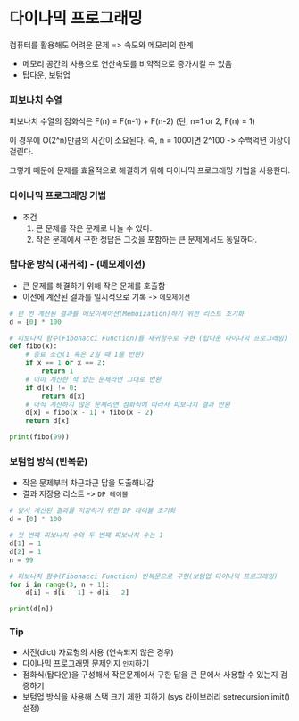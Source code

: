 # 다이나믹 프로그래밍

컴퓨터를 활용해도 어려운 문제 => 속도와 메모리의 한계

* 메모리 공간의 사용으로 연산속도를 비약적으로 증가시킬 수 있음
* 탑다운, 보텀업
### 피보나치 수열

피보나치 수열의 점화식은 F(n) = F(n-1) + F(n-2) (단, n=1 or 2, F(n) = 1)

이 경우에 O(2^n)만큼의 시간이 소요된다. 즉, n = 100이면 2^100 -> 수백억년 이상이 걸린다.

그렇게 때문에 문제를 효율적으로 해결하기 위해 다이나믹 프로그래밍 기법을 사용한다.

### 다이나믹 프로그래밍 기법

* 조건
    1. 큰 문제를 작은 문제로 나눌 수 있다.
    2. 작은 문제에서 구한 정답은 그것을 포함하는 큰 문제에서도 동일하다.
    
### 탑다운 방식 (재귀적) - (메모제이션)
* 큰 문제를 해결하기 위해 작은 문제를 호출함
* 이전에 계산된 결과를 일시적으로 기록 -> `메모제이션`
```python
# 한 번 계산된 결과를 메모이제이션(Memoization)하기 위한 리스트 초기화
d = [0] * 100

# 피보나치 함수(Fibonacci Function)를 재귀함수로 구현 (탑다운 다이나믹 프로그래밍)
def fibo(x):
    # 종료 조건(1 혹은 2일 때 1을 반환)
    if x == 1 or x == 2:
        return 1
    # 이미 계산한 적 있는 문제라면 그대로 반환
    if d[x] != 0:
        return d[x]
    # 아직 계산하지 않은 문제라면 점화식에 따라서 피보나치 결과 반환
    d[x] = fibo(x - 1) + fibo(x - 2)
    return d[x]

print(fibo(99))
```

### 보텀업 방식 (반복문)
* 작은 문제부터 차근차근 답을 도출해나감
* 결과 저장용 리스트 -> `DP 테이블`
```python
# 앞서 계산된 결과를 저장하기 위한 DP 테이블 초기화
d = [0] * 100

# 첫 번째 피보나치 수와 두 번째 피보나치 수는 1
d[1] = 1
d[2] = 1
n = 99

# 피보나치 함수(Fibonacci Function) 반복문으로 구현(보텀업 다이나믹 프로그래밍)
for i in range(3, n + 1):
    d[i] = d[i - 1] + d[i - 2]

print(d[n])

```

### Tip
* 사전(dict) 자료형의 사용 (연속되지 않은 경우)
* 다이나믹 프로그래밍 문제인지 `인지`하기
* 점화식(탑다운)을 구성해서 작은문제에서 구한 답을 큰 문에서 사용할 수 있는지 검증하기
* 보텀업 방식을 사용해 스택 크기 제한 피하기 (sys 라이브러리 setrecursionlimit() 설정)